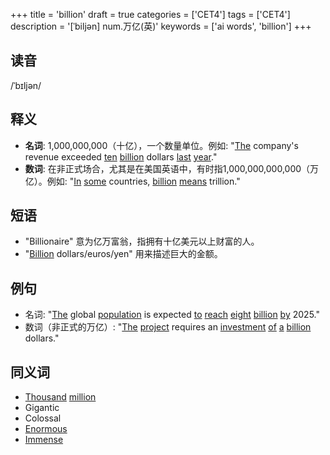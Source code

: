 +++
title = 'billion'
draft = true
categories = ['CET4']
tags = ['CET4']
description = '[ˈbiljən] num.万亿(英)'
keywords = ['ai words', 'billion']
+++

## 读音
/ˈbɪljən/

## 释义
- **名词**: 1,000,000,000（十亿），一个数量单位。例如: "[The](/zh/post/the/) company's revenue exceeded [ten](/zh/post/ten/) [billion](/zh/post/billion/) dollars [last](/zh/post/last/) [year](/zh/post/year/)."
- **数词**: 在非正式场合，尤其是在美国英语中，有时指1,000,000,000,000（万亿）。例如: "[In](/zh/post/in/) [some](/zh/post/some/) countries, [billion](/zh/post/billion/) [means](/zh/post/means/) trillion."

## 短语
- "Billionaire" 意为亿万富翁，指拥有十亿美元以上财富的人。
- "[Billion](/zh/post/billion/) dollars/euros/yen" 用来描述巨大的金额。

## 例句
- 名词: "[The](/zh/post/the/) global [population](/zh/post/population/) is expected [to](/zh/post/to/) [reach](/zh/post/reach/) [eight](/zh/post/eight/) [billion](/zh/post/billion/) [by](/zh/post/by/) 2025."
- 数词（非正式的万亿）: "[The](/zh/post/the/) [project](/zh/post/project/) requires an [investment](/zh/post/investment/) [of](/zh/post/of/) [a](/zh/post/a/) [billion](/zh/post/billion/) dollars."

## 同义词
- [Thousand](/zh/post/thousand/) [million](/zh/post/million/)
- Gigantic
- Colossal
- [Enormous](/zh/post/enormous/)
- [Immense](/zh/post/immense/)
